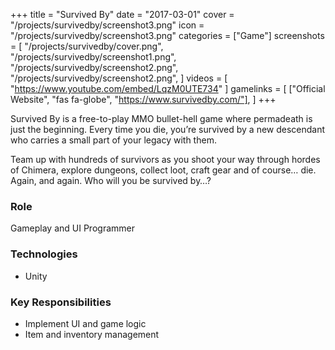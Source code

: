 +++
title = "Survived By"
date = "2017-03-01"
cover = "/projects/survivedby/screenshot3.png"
icon = "/projects/survivedby/screenshot3.png"
categories = ["Game"]
screenshots = [
    "/projects/survivedby/cover.png",
    "/projects/survivedby/screenshot1.png",
    "/projects/survivedby/screenshot2.png",
    "/projects/survivedby/screenshot2.png",
]
videos = [
    "https://www.youtube.com/embed/LqzM0UTE734"
]
gamelinks = [
    ["Official Website", "fas fa-globe", "https://www.survivedby.com/"],
]
+++

Survived By is a free-to-play MMO bullet-hell game where permadeath is just the beginning. Every time you die, you’re survived by a new descendant who carries a small part of your legacy with them.

Team up with hundreds of survivors as you shoot your way through hordes of Chimera, explore dungeons, collect loot, craft gear and of course… die. Again, and again. Who will you be survived by…?

### Role
Gameplay and UI Programmer

### Technologies
* Unity

### Key Responsibilities
* Implement UI and game logic
* Item and inventory management